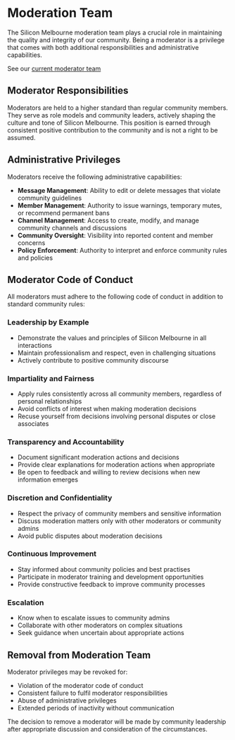 # Moderation Team

The Silicon Melbourne moderation team plays a crucial role in maintaining the quality and integrity of our community. Being a moderator is a privilege that comes with both additional responsibilities and administrative capabilities.

See our [current moderator team](../01_about/04_volunteers.md#moderators)

## Moderator Responsibilities

Moderators are held to a higher standard than regular community members. They serve as role models and community leaders, actively shaping the culture and tone of Silicon Melbourne. This position is earned through consistent positive contribution to the community and is not a right to be assumed.

## Administrative Privileges

Moderators receive the following administrative capabilities:

- **Message Management**: Ability to edit or delete messages that violate community guidelines
- **Member Management**: Authority to issue warnings, temporary mutes, or recommend permanent bans
- **Channel Management**: Access to create, modify, and manage community channels and discussions
- **Community Oversight**: Visibility into reported content and member concerns
- **Policy Enforcement**: Authority to interpret and enforce community rules and policies

## Moderator Code of Conduct

All moderators must adhere to the following code of conduct in addition to standard community rules:

### Leadership by Example
- Demonstrate the values and principles of Silicon Melbourne in all interactions
- Maintain professionalism and respect, even in challenging situations
- Actively contribute to positive community discourse

### Impartiality and Fairness
- Apply rules consistently across all community members, regardless of personal relationships
- Avoid conflicts of interest when making moderation decisions
- Recuse yourself from decisions involving personal disputes or close associates

### Transparency and Accountability
- Document significant moderation actions and decisions
- Provide clear explanations for moderation actions when appropriate
- Be open to feedback and willing to review decisions when new information emerges

### Discretion and Confidentiality
- Respect the privacy of community members and sensitive information
- Discuss moderation matters only with other moderators or community admins
- Avoid public disputes about moderation decisions

### Continuous Improvement
- Stay informed about community policies and best practises
- Participate in moderator training and development opportunities
- Provide constructive feedback to improve community processes

### Escalation
- Know when to escalate issues to community admins
- Collaborate with other moderators on complex situations
- Seek guidance when uncertain about appropriate actions

## Removal from Moderation Team

Moderator privileges may be revoked for:
- Violation of the moderator code of conduct
- Consistent failure to fulfil moderator responsibilities
- Abuse of administrative privileges
- Extended periods of inactivity without communication

The decision to remove a moderator will be made by community leadership after appropriate discussion and consideration of the circumstances.